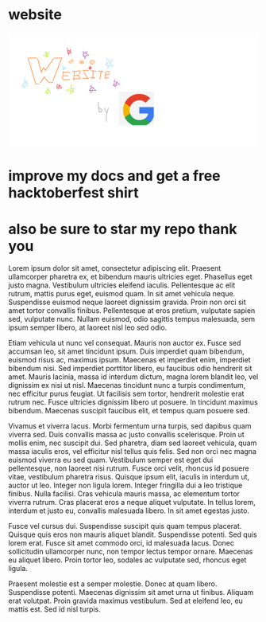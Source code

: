 
# website


![website](Untitled2.png)


# improve my docs and get a free hacktoberfest shirt

# also be sure to star my repo thank you


Lorem ipsum dolor sit amet, consectetur adipiscing elit. Praesent ullamcorper pharetra ex, et bibendum mauris ultricies eget. Phasellus eget justo magna. Vestibulum ultricies eleifend iaculis. Pellentesque ac elit rutrum, mattis purus eget, euismod quam. In sit amet vehicula neque. Suspendisse euismod neque laoreet dignissim gravida. Proin non orci sit amet tortor convallis finibus. Pellentesque at eros pretium, vulputate sapien sed, vulputate nunc. Nullam euismod, odio sagittis tempus malesuada, sem ipsum semper libero, at laoreet nisl leo sed odio.

Etiam vehicula ut nunc vel consequat. Mauris non auctor ex. Fusce sed accumsan leo, sit amet tincidunt ipsum. Duis imperdiet quam bibendum, euismod risus ac, maximus ipsum. Maecenas et imperdiet enim, imperdiet bibendum nisi. Sed imperdiet porttitor libero, eu faucibus odio hendrerit sit amet. Mauris lacinia, massa id interdum dictum, magna lorem blandit leo, vel dignissim ex nisi ut nisl. Maecenas tincidunt nunc a turpis condimentum, nec efficitur purus feugiat. Ut facilisis sem tortor, hendrerit molestie erat rutrum nec. Fusce ultricies dignissim libero ut posuere. In tincidunt maximus bibendum. Maecenas suscipit faucibus elit, et tempus quam posuere sed.

Vivamus et viverra lacus. Morbi fermentum urna turpis, sed dapibus quam viverra sed. Duis convallis massa ac justo convallis scelerisque. Proin ut mollis enim, nec suscipit dui. Sed pharetra, diam sed laoreet vehicula, quam massa iaculis eros, vel efficitur nisl tellus quis felis. Sed non orci nec magna euismod viverra eu sed quam. Vestibulum semper est eget dui pellentesque, non laoreet nisi rutrum. Fusce orci velit, rhoncus id posuere vitae, vestibulum pharetra risus. Quisque ipsum elit, iaculis in interdum ut, auctor ut leo. Integer non ligula lorem. Integer fringilla dui a leo tristique finibus. Nulla facilisi. Cras vehicula mauris massa, ac elementum tortor viverra rutrum. Cras placerat eros a neque aliquet vulputate. In tellus lorem, interdum et justo eu, convallis malesuada libero. In sit amet egestas justo.

Fusce vel cursus dui. Suspendisse suscipit quis quam tempus placerat. Quisque quis eros non mauris aliquet blandit. Suspendisse potenti. Sed quis lorem erat. Fusce sit amet commodo orci, id malesuada lacus. Donec sollicitudin ullamcorper nunc, non tempor lectus tempor ornare. Maecenas eu aliquet libero. Proin tortor leo, sodales ac vulputate sed, rhoncus eget ligula.

Praesent molestie est a semper molestie. Donec at quam libero. Suspendisse potenti. Maecenas dignissim sit amet urna ut finibus. Aliquam erat volutpat. Proin gravida maximus vestibulum. Sed at eleifend leo, eu mattis est. Sed id nisl turpis. 
